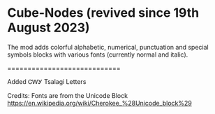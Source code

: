 # Cube-Nodes (revived since 19th August 2023)
The mod adds colorful alphabetic, numerical, punctuation and special symbols blocks with various fonts (currently normal and italic).


============================

Added ᏣᎳᎩ Tsalagi Letters

Credits: Fonts are from the Unicode Block
https://en.wikipedia.org/wiki/Cherokee_%28Unicode_block%29
